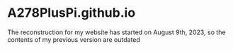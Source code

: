 # A278PlusPi.github.io
The reconstruction for my website has started on August 9th, 2023, so the contents of my previous version are outdated
